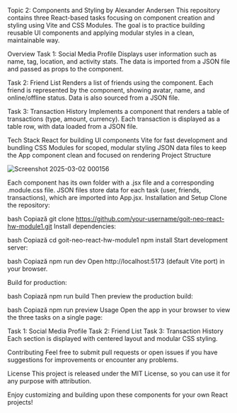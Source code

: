 Topic 2: Components and Styling by Alexander Andersen
This repository contains three React-based tasks focusing on component creation and styling using Vite and CSS Modules. The goal is to practice building reusable UI components and applying modular styles in a clean, maintainable way.

Overview
Task 1: Social Media Profile
Displays user information such as name, tag, location, and activity stats. The data is imported from a JSON file and passed as props to the <Profile> component.

Task 2: Friend List
Renders a list of friends using the <FriendList> component. Each friend is represented by the <FriendListItem> component, showing avatar, name, and online/offline status. Data is also sourced from a JSON file.

Task 3: Transaction History
Implements a <TransactionHistory> component that renders a table of transactions (type, amount, currency). Each transaction is displayed as a table row, with data loaded from a JSON file.

Tech Stack
React for building UI components
Vite for fast development and bundling
CSS Modules for scoped, modular styling
JSON data files to keep the App component clean and focused on rendering
Project Structure

![Screenshot 2025-03-02 000156](https://github.com/user-attachments/assets/680a9fd5-a376-4a6b-9508-44e57f15f055)


Each component has its own folder with a .jsx file and a corresponding .module.css file.
JSON files store data for each task (user, friends, transactions), which are imported into App.jsx.
Installation and Setup
Clone the repository:

bash
Copiază
git clone https://github.com/your-username/goit-neo-react-hw-module1.git
Install dependencies:

bash
Copiază
cd goit-neo-react-hw-module1
npm install
Start development server:

bash
Copiază
npm run dev
Open http://localhost:5173 (default Vite port) in your browser.

Build for production:

bash
Copiază
npm run build
Then preview the production build:

bash
Copiază
npm run preview
Usage
Open the app in your browser to view the three tasks on a single page:

Task 1: Social Media Profile
Task 2: Friend List
Task 3: Transaction History
Each section is displayed with centered layout and modular CSS styling.

Contributing
Feel free to submit pull requests or open issues if you have suggestions for improvements or encounter any problems.

License
This project is released under the MIT License, so you can use it for any purpose with attribution.

Enjoy customizing and building upon these components for your own React projects!

